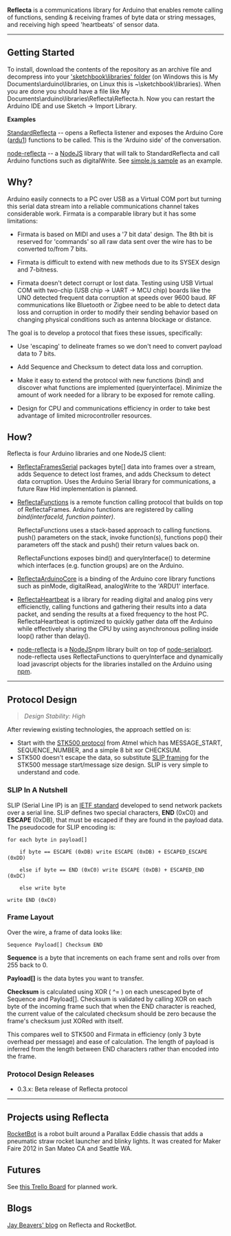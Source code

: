 __Reflecta__ is a communications library for Arduino that enables remote calling of functions, sending & receiving frames of byte data or string messages, and receiving high speed 'heartbeats' of sensor data.

---

## Getting Started

To install, download the contents of the repository as an archive file and decompress into your ['sketchbook\libraries' folder](http://arduino.cc/it/Reference/Libraries) (on Windows this is My Documents\arduino\libraries, on Linux this is ~\sketchbook\libraries).  When you are done you should have a file like My Documents\arduino\libraries\Reflecta\Reflecta.h.  Now you can restart the Arduino IDE and use Sketch -> Import Library.

__Examples__

[StandardReflecta](https://github.com/JayBeavers/Reflecta/blob/master/examples/StandardReflecta/StandardReflecta.ino) -- opens a Reflecta listener and exposes the Arduino Core ([ardu1](https://github.com/jaybeavers/node-reflecta/blob/master/node_modules/reflecta_ARDU1.js)) functions to be called.  This is the 'Arduino side' of the conversation.

[node-reflecta](https://github.com/jaybeavers/node-reflecta) -- a [NodeJS](http://nodejs.org/) library that will talk to StandardReflecta and call Arduino functions such as digitalWrite.  See [simple.js sample](https://github.com/jaybeavers/node-reflecta/blob/master/samples/simple.js) as an example.

## Why?

Arduino easily connects to a PC over USB as a Virtual COM port but turning this serial data stream into a reliable communications channel takes considerable work.  Firmata is a comparable library but it has some limitations:

- Firmata is based on MIDI and uses a '7 bit data' design.  The 8th bit is reserved for 'commands' so all raw data sent over the wire has to be converted to/from 7 bits.

- Firmata is difficult to extend with new methods due to its SYSEX design and 7-bitness.

- Firmata doesn't detect corrupt or lost data.  Testing using USB Virtual COM with two-chip (USB chip -> UART -> MCU chip) boards like the UNO detected frequent data corruption at speeds over 9600 baud.  RF communications like Bluetooth or Zigbee need to be able to detect data loss and corruption in order to modify their sending behavior based on changing physical conditions such as antenna blockage or distance.

The goal is to develop a protocol that fixes these issues, specifically:

- Use 'escaping' to delineate frames so we don't need to convert payload data to 7 bits.

- Add Sequence and Checksum to detect data loss and corruption.

- Make it easy to extend the protocol with new functions (bind) and discover what functions are implemented (queryinterface).  Minimize the amount of work needed for a library to be exposed for remote calling.

- Design for CPU and communications efficiency in order to take best advantage of limited microcontroller resources.

## How?

Reflecta is four Arduino libraries and one NodeJS client:

- [ReflectaFramesSerial](https://github.com/JayBeavers/Reflecta/blob/master/ReflectaFramesSerial.md) packages byte[] data into frames over a stream, adds Sequence to detect lost frames, and adds Checksum to detect data corruption. Uses the Arduino Serial library for communications, a future Raw Hid implementation is planned.

- [ReflectaFunctions](https://github.com/JayBeavers/Reflecta/blob/master/ReflectaFunctions.md) is a remote function calling protocol that builds on top of ReflectaFrames.  Arduino functions are registered by calling _bind(interfaceId, function pointer)_.

  ReflectaFunctions uses a stack-based approach to calling functions. push() parameters on the stack, invoke function(s), functions pop() their parameters off the stack and push() their return values back on.

  ReflectaFunctions exposes bind() and queryInterface() to determine which interfaces (e.g. function groups) are on the Arduino.

- [ReflectaArduinoCore](https://github.com/JayBeavers/Reflecta/blob/master/ReflectaArduinoCore.md) is a binding of the Arduino core library functions such as pinMode, digitalRead, analogWrite to the 'ARDU1' interface.

- [ReflectaHeartbeat](https://github.com/JayBeavers/Reflecta/blob/master/ReflectaHeartbeat.md) is a library for reading digital and analog pins very efficienctly, calling functions and gathering their results into a data packet, and sending the results at a fixed frequency to the host PC.  ReflectaHeartbeat is optimized to quickly gather data off the Arduino while effectively sharing the CPU by using asynchronous polling inside loop() rather than delay().

- [node-reflecta](https://github.com/jaybeavers/node-reflecta) is a [NodeJS](http://nodejs.org/)npm library built on top of [node-serialport](https://github.com/voodootikigod/node-serialport).  node-reflecta uses ReflectaFunctions to queryInterface and dynamically load javascript objects for the libraries installed on the Arduino using [npm](http://howtonode.org/introduction-to-npm).

---

## Protocol Design

> _Design Stability: High_

After reviewing existing technologies, the approach settled on is:

- Start with the [STK500 protocol](http://www.atmel.com/Images/doc2591.pdf) from Atmel which has MESSAGE\_START, SEQUENCE\_NUMBER, and a simple 8 bit xor CHECKSUM.
- STK500 doesn't escape the data, so substitute [SLIP framing](http://www.ietf.org/rfc/rfc1055.txt) for the STK500 message start/message size design.  SLIP is very simple to understand and code.

### SLIP In A Nutshell ###

SLIP (Serial Line IP) is an [IETF standard](http://www.ietf.org/rfc/rfc1055.txt) developed to send network packets over a serial line.  SLIP defines two special characters, __END__ (0xC0) and __ESCAPE__ (0xDB), that must be escaped if they are found in the payload data.  The pseudocode for SLIP encoding is:

    for each byte in payload[]

        if byte == ESCAPE (0xDB) write ESCAPE (0xDB) + ESCAPED_ESCAPE (0xDD)

        else if byte == END (0xC0) write ESCAPE (0xDB) + ESCAPED_END (0xDC)

        else write byte

    write END (0xC0)

### Frame Layout

Over the wire, a frame of data looks like:

    Sequence Payload[] Checksum END

__Sequence__ is a byte that increments on each frame sent and rolls over from 255 back to 0.

__Payload[]__ is the data bytes you want to transfer.

__Checksum__ is calculated using XOR ( ^= ) on each unescaped byte of Sequence and Payload[].  Checksum is validated by calling XOR on each byte of the incoming frame such that when the END character is reached, the current value of the calculated checksum should be zero because the frame's checksum just XORed with itself.

This compares well to STK500 and Firmata in efficiency (only 3 byte overhead per message) and ease of calculation.  The length of payload is inferred from the length between END characters rather than encoded into the frame.

### Protocol Design Releases

- 0.3.x: Beta release of Reflecta protocol

---

## Projects using Reflecta

[RocketBot](https://github.com/JayBeavers/RocketBot) is a robot built around a Parallax Eddie chassis that adds a pneumatic straw rocket launcher and blinky lights.  It was created for Maker Faire 2012 in San Mateo CA and Seattle WA.

## Futures

See [this Trello Board](https://trello.com/b/5ZyBFhPb) for planned work.

## Blogs

[Jay Beavers' blog](http://blog.jaybeavers.org/) on Reflecta and RocketBot.